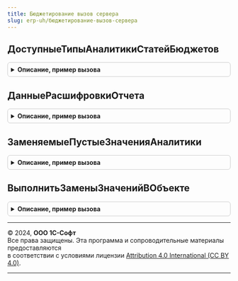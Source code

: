 ```yaml
---
title: Бюджетирование вызов сервера
slug: erp-uh/бюджетирование-вызов-сервера
---
```



## ДоступныеТипыАналитикиСтатейБюджетов
<details style="margin: 1em 0; padding: 0.5em; border: 1px solid #ccc; border-radius: 6px;">

<summary style="font-weight: bold; cursor: pointer;">Описание, пример вызова</summary>

```bsl

// Возвращает типы значений аналитики.
//
// Параметры:
//  АналитикаСтатейБюджетов - ПланВидовХарактеристикСсылка.АналитикиСтатейБюджетов - Аналитика статьи.
//
// Возвращаемое значение:
//  Соответствие - доступные типы аналитик статей бюджетов:
//   *Ключ - Тип -  Тип значения аналитики.
//   *Значение - Строка - Полное имя объекта метаданных.
//
Функция ДоступныеТипыАналитикиСтатейБюджетов(АналитикаСтатейБюджетов) Экспорт
```

Пример вызова
```bsl
Результат = БюджетированиеВызовСервера.ДоступныеТипыАналитикиСтатейБюджетов(АналитикаСтатейБюджетов) 
```
</details>

## ДанныеРасшифровкиОтчета
<details style="margin: 1em 0; padding: 0.5em; border: 1px solid #ccc; border-radius: 6px;">

<summary style="font-weight: bold; cursor: pointer;">Описание, пример вызова</summary>

```bsl

// Возвращает параметры расшифровки и основное действие для "особой" расшифровки отчета.
//
// Параметры:
// 	Расшифровка - Число - Идентификатор расшифровки
// 	АдресДанныхРасшифровки - Строка - Адрес временного хранилища с данными расшифровки.
//
// Возвращаемое значение:
// 	Структура - содержит параметры расшифровки и основное действие.
//
Функция ДанныеРасшифровкиОтчета(Расшифровка, АдресДанныхРасшифровки) Экспорт
```

Пример вызова
```bsl
Результат = БюджетированиеВызовСервера.ДанныеРасшифровкиОтчета(Расшифровка, АдресДанныхРасшифровки) 
```
</details>

## ЗаменяемыеПустыеЗначенияАналитики
<details style="margin: 1em 0; padding: 0.5em; border: 1px solid #ccc; border-radius: 6px;">

<summary style="font-weight: bold; cursor: pointer;">Описание, пример вызова</summary>

```bsl

// Возвращает массив пустых ссылок плана видов характеристик АналитикиСтатейБюджетов.
//
// Возвращаемое значение:
// 	Массив - массив пустых ссылок.
//
Функция ЗаменяемыеПустыеЗначенияАналитики() Экспорт
```

Пример вызова
```bsl
Результат = БюджетированиеВызовСервера.ЗаменяемыеПустыеЗначенияАналитики() 
```
</details>

## ВыполнитьЗаменыЗначенийВОбъекте
<details style="margin: 1em 0; padding: 0.5em; border: 1px solid #ccc; border-radius: 6px;">

<summary style="font-weight: bold; cursor: pointer;">Описание, пример вызова</summary>

```bsl

// Обходит объект / запись регистра по реквизитам поиска, и в случае нахождения Заменяемых значений меняет значение на ЗначениеЗамены.
//
// Параметры:
// 	Объект - СправочникОбъект - объект любого справочника
// 				- ДокументОбъект   - объект любого документа
// 				- РегистрБухгалтерииЗаписьИмяРегистраБухгалтерии - запись любого регистра.
// 				- РегистрНакопленияЗаписьИмяРегистраНакопления - запись любого регистра.
// 				- РегистрСведенийЗаписьИмяРегистраСведений - запись любого регистра.
// 	РеквизитыПоиска - Строка - Строки-пути к полям замены, разделенные запятой, например "ИмяРеквизита1, ИмяТабличнойЧасти.ИмяРеквизита" или "ИмяТабличнойЧасти.ИмяРеквизита, ИмяТабличнойЧасти2.ИмяРеквизита"
// 				- Массив из Строка - Массив строк-путей к полям замены, например "ИмяРеквизита" или "ИмяТабличнойЧасти.ИмяРеквизита"
// 	ЗаменяемыеЗначения - Массив  - Массив значений, на которые будет проверяться значение в поле перед заменой.
// 	ЗначениеЗамены - Произвольный - Неопределено, ЛюбаяСсылка.
// 	ОбъектИзменен - Булево - Признак изменения объекта.
//
Процедура ВыполнитьЗаменыЗначенийВОбъекте(Объект, РеквизитыПоиска, ЗаменяемыеЗначения, ЗначениеЗамены, ОбъектИзменен = Ложь) Экспорт
```

Пример вызова
```bsl
БюджетированиеВызовСервера.ВыполнитьЗаменыЗначенийВОбъекте(Объект, РеквизитыПоиска, ЗаменяемыеЗначения, ЗначениеЗамены, ОбъектИзменен);
```
</details>

---

© 2024, **ООО 1С-Софт**  
Все права защищены. Эта программа и сопроводительные материалы предоставляются  
в соответствии с условиями лицензии [Attribution 4.0 International (CC BY 4.0)](https://creativecommons.org/licenses/by/4.0/legalcode).

---
